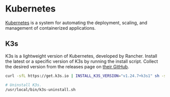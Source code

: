# Kubernetes
[Kubernetes](https://wiki.archlinux.org/title/kubernetes) is a system for automating the deployment, scaling, and management of containerized applications.

## K3s
K3s is a lightweight version of Kubernetes, developed by Rancher.
Install the latest or a specific version of K3s by running the install script.
Collect the desired version from the releases page on [their GitHub](https://github.com/k3s-io/k3s/releases/).

```bash
curl -sfL https://get.k3s.io | INSTALL_K3S_VERSION="v1.24.7+k3s1" sh -s –

# Uninstall K3s.
/usr/local/bin/k3s-uninstall.sh
```
